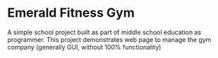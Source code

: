 # Emerald Fitness Gym

A simple school project built as part of middle school education as programmer. This project demonstrates web page to manage the gym company (generally GUI, without 100% functionality)
